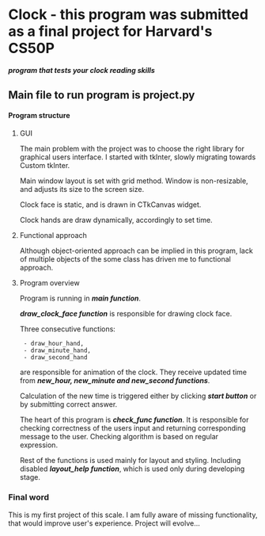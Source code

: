 
# Clock - this program was submitted as a final project for Harvard's CS50P

***program that tests your clock reading skills***

## Main file to run program is project.py

#### Program structure

1. GUI

    The main problem with the project was to choose the right library for graphical users interface. I started with tkInter, slowly migrating towards Custom tkInter.

    Main window layout is set with grid method. Window is non-resizable, and adjusts its size to the screen size.

    Clock face is static, and is drawn in CTkCanvas widget.

    Clock hands are draw dynamically, accordingly to set time.

2. Functional approach

    Although object-oriented approach can be implied in this program, lack of multiple objects of the some class has driven me to functional approach.

3. Program overview

    Program is running in ***main function***.

    ***draw_clock_face function*** is responsible for drawing clock face.

    Three consecutive functions:

        - draw_hour_hand,
        - draw_minute_hand,
        - draw_second_hand

    are responsible for animation of the clock. They receive updated time from ***new_hour, new_minute and new_second functions***.

    Calculation of the new time is triggered either by clicking ***start button*** or by submitting correct answer.

    The heart of this program is ***check_func function***. It is responsible for checking correctness of the users input and returning corresponding message to the user.
    Checking algorithm is based on regular expression.

    Rest of the functions is used mainly for layout and styling. Including disabled ***layout_help function***, which is used only during developing stage.

### Final word

This is my first project of this scale. I am fully aware of missing functionality, that would improve user's experience. Project will evolve...
